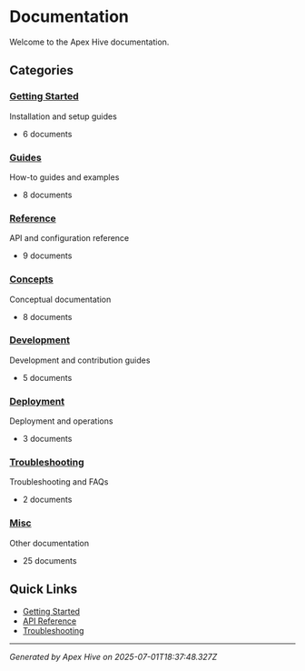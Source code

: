 # Documentation

Welcome to the Apex Hive documentation.

## Categories

### [Getting Started](./01-getting-started/)

Installation and setup guides

- 6 documents

### [Guides](./02-guides/)

How-to guides and examples

- 8 documents

### [Reference](./03-reference/)

API and configuration reference

- 9 documents

### [Concepts](./04-concepts/)

Conceptual documentation

- 8 documents

### [Development](./05-development/)

Development and contribution guides

- 5 documents

### [Deployment](./06-deployment/)

Deployment and operations

- 3 documents

### [Troubleshooting](./07-troubleshooting/)

Troubleshooting and FAQs

- 2 documents

### [Misc](./99-misc/)

Other documentation

- 25 documents

## Quick Links

- [Getting Started](./01-getting-started/README.md)
- [API Reference](./03-reference/README.md)
- [Troubleshooting](./07-troubleshooting/README.md)

---
*Generated by Apex Hive on 2025-07-01T18:37:48.327Z*
